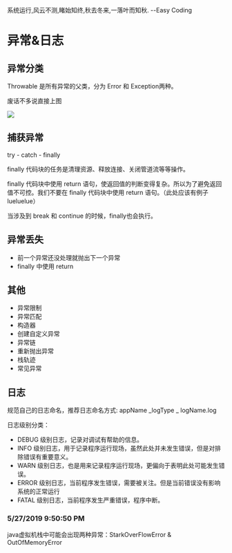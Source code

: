 系统运行,风云不测,睹始知终,秋去冬来,一落叶而知秋.
						     --Easy Coding
# 异常&日志 #
## 异常分类 ##
 Throwable 是所有异常的父类，分为 Error 和 Exception两种。

废话不多说直接上图

![](https://i.imgur.com/CHvYvaN.png)

## 捕获异常 ##
try - catch - finally

finally 代码块的任务是清理资源、释放连接、关闭管道流等等操作。

finally 代码块中使用 return 语句，使返回值的判断变得复杂。所以为了避免返回值不可控。我们不要在 finally 代码块中使用 return 语句。（此处应该有例子 lueluelue）

当涉及到 break 和 continue 的时候，finally也会执行。
## 异常丢失 ##
+ 前一个异常还没处理就抛出下一个异常
+ finally 中使用 return 
## 其他 ##
- 异常限制
- 异常匹配
- 构造器
- 创建自定义异常
- 异常链
- 重新抛出异常
- 栈轨迹
- 常见异常
## 日志 ##
规范自己的日志命名，推荐日志命名方式: appName _logType _
logName.log

日志级别分类：

+ DEBUG 级别日志，记录对调试有帮助的信息。
+ INFO 级别日志，用于记录程序运行现场，虽然此处并未发生错误，但是对排除错误有重要意义。
+ WARN 级别日志，也是用来记录程序运行现场，更偏向于表明此处可能发生错误。
+ ERROR 级别日志，当前程序发生错误，需要被关注。但是当前错误没有影响系统的正常运行
+ FATAL 级别日志，当前程序发生严重错误，程序中断。

 
### 5/27/2019 9:50:50 PM 

java虚拟机栈中可能会出现两种异常：StarkOverFlowError & OutOfMemoryError
